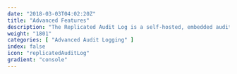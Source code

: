 ```yaml
---
date: "2018-03-03T04:02:20Z"
title: "Advanced Features"
description: "The Replicated Audit Log is a self-hosted, embedded audit log for your application."
weight: "1801"
categories: [ "Advanced Audit Logging" ]
index: false
icon: "replicatedAuditLog"
gradient: "console"
---
```


